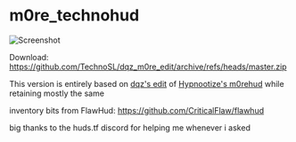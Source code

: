 # m0re_technohud

![Screenshot](https://b.catgirlsare.sexy/LWiuZymoqIWo.jpg)

Download: https://github.com/TechnoSL/dqz_m0re_edit/archive/refs/heads/master.zip

This version is entirely based on [dqz's edit](https://github.com/irodionr/dqz_hud/tree/m0re) of [Hypnootize's m0rehud](https://github.com/Hypnootize/m0rehud) while retaining mostly the same

inventory bits from FlawHud: https://github.com/CriticalFlaw/flawhud

big thanks to the huds.tf discord for helping me whenever i asked
